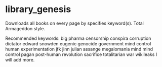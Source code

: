 # library_genesis
Downloads all books on every page by specifies keyword(s). Total Armageddon style.

Recommended keywords:
big pharma
censorship
conspira
corruption
dictator
edward snowden
eugenic
genocide
government mind control
human experimentation
jfk
jinn
julian assange
megalomania
mind
mind control
pagan
post-human
revolution
sacrifice
totalitarian
war
wikileaks
I will add more.

